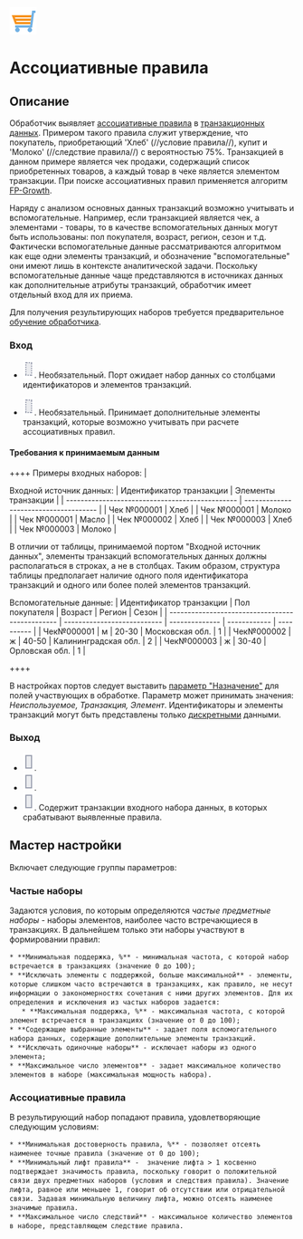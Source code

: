 ![](../../media/app/icons/vendors/assnrules.svg)
# Ассоциативные правила

## Описание

Обработчик выявляет [ассоциативные правила](https://basegroup.ru/community/articles/intro) в [транзакционных данных](https://basegroup.ru/community/glossary/transact-data). Примером такого правила служит утверждение, что покупатель, приобретающий 'Хлеб' (//условие правила//), купит и 'Молоко' (//следствие правила//) с вероятностью 75%. Транзакцией в данном примере является чек продажи, содержащий список приобретенных товаров, а каждый товар в чеке является элементом транзакции. При поиске ассоциативных правил применяется алгоритм [FP-Growth](https://basegroup.ru/community/articles/fpg).

Наряду с анализом основных данных транзакций возможно учитывать и вспомогательные. Например, если транзакцией является чек, а элементами - товары, то в качестве вспомогательных данных могут быть использованы: пол покупателя, возраст, регион, сезон и т.д. Фактически вспомогательные данные рассматриваются алгоритмом как еще одни элементы транзакций, и обозначение "вспомогательные" они имеют лишь в контексте аналитической задачи. Поскольку вспомогательные данные чаще представляются в источниках данных как дополнительные атрибуты транзакций, обработчик имеет отдельный вход для их приема. 

Для получения результирующих наборов требуется предварительное [обучение обработчика](../../app/glossary/training_processors.md). 

### Вход

   * ![](../../media/app/icons/ports/optional_input_table_inactive.svg). Необязательный.
Порт ожидает набор данных со столбцами идентификаторов и элементов транзакций. 

   * ![](../../media/app/icons/ports/optional_input_table_inactive.svg). Необязательный.
Принимает дополнительные элементы транзакций, которые возможно учитывать при расчете ассоциативных правил. 

#### Требования к принимаемым данным

++++ Примеры входных наборов: |

Входной источник данных:
 | Идентификатор транзакции | Элементы транзакции | 
 | ----------------------------------------------- | ------------------------------------- | 
 | Чек №000001                                | Хлеб                              | 
 | Чек №000001                                | Молоко                          | 
 | Чек №000001                                | Масло                            | 
 | Чек №000002                                | Хлеб                              | 
 | Чек №000003                                | Хлеб                              | 
 | Чек №000003                                | Молоко                          | 

В отличии от таблицы, принимаемой портом "Входной источник данных", элементы транзакций вспомогательных данных должны располагаться в строках, а не в столбцах. Таким образом, структура таблицы предполагает наличие одного поля идентификатора транзакций и одного или более полей элементов транзакций.

 
Вспомогательные данные:
 | Идентификатор транзакции | Пол покупателя | Возраст | Регион                           | Сезон | 
 | ----------------------------------------------- | --------------------------- | -------------- | ------------                           | ---------- | 
 | Чек№000001                                 | м                          | 20-30          | Московская обл.           | 1          | 
 | Чек№000002                                 | ж                          | 40-50          | Калининградская обл. | 2          | 
 | Чек№000003                                 | ж                          | 30-40          | Орловская обл.             | 1          | 

++++ 

В настройках портов следует выставить [параметр "Назначение"](app/glossary/datasetfieldoptions#назначение) для полей участвующих в обработке. Параметр может принимать значения: *Неиспользуемое, Транзакция, Элемент*. Идентификаторы и элементы транзакций могут быть представлены только [дискретными](../../app/glossary/datatype.md) данными.

### Выход

   * ![](../../media/app/icons/ports/output_table_inactive.svg).
   * ![](../../media/app/icons/ports/output_table_inactive.svg).
   * ![](../../media/app/icons/ports/output_table_inactive.svg). Содержит транзакции входного набора данных, в которых срабатывают выявленные правила.

## Мастер настройки

Включает следующие группы параметров:

### Частые наборы

Задаются условия, по которым определяются *частые предметные наборы* - наборы элементов, наиболее часто встречающиеся в транзакциях. В дальнейшем только эти наборы участвуют в формировании правил:
 

    * **Минимальная поддержка, %** - минимальная частота, с которой набор встречается в транзакциях (значение 0 до 100);
    * **Исключать элементы с поддержкой, больше максимальной** - элементы, которые слишком часто встречаются в транзакциях, как правило, не несут информации о закономерностях сочетания с ними других элементов. Для их определения и исключения из частых наборов задается:
       * **Максимальная поддержка, %** - максимальная частота, с которой элемент встречается в транзакциях (значение от 0 до 100);
    * **Содержащие выбранные элементы** - задает поля вспомогательного набора данных, содержащие дополнительные элементы транзакций.
    * **Исключать одиночные наборы** - исключает наборы из одного элемента;
    * **Максимальное число элементов** - задает максимальное количество элементов в наборе (максимальная мощность набора).

### Ассоциативные правила

 
В результирующий набор попадают правила, удовлетворяющие следующим условиям:
 

    * **Минимальная достоверность правила, %** - позволяет отсеять наименее точные правила (значение от 0 до 100);
    * **Минимальный лифт правила** -  значение лифта > 1 косвенно подтверждает значимость правила, поскольку говорит о положительной связи двух предметных наборов (условия и следствия правила). Значение лифта, равное или меньшее 1, говорит об отсутствии или отрицательной связи. Задавая минимальную величину лифта, можно отсеять наименее значимые правила. 
    * **Максимальное число следствий** - максимальное количество элементов в наборе, представляющем следствие правила.


